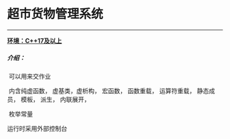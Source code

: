 # 超市货物管理系统

---

**<u>环境：C++17及以上</u>**

##### **介绍：**

​	可以用来交作业

​	内含纯虚函数， 虚基类，虚析构， 宏函数， 函数重载， 运算符重载， 静态成员， 模板， 派生， 内联展开，

​	 枚举常量

运行时采用外部控制台

